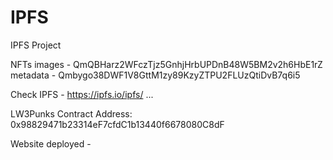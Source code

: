 # IPFS
IPFS Project

NFTs images - QmQBHarz2WFczTjz5GnhjHrbUPDnB48W5BM2v2h6HbE1rZ
metadata - Qmbygo38DWF1V8GttM1zy89KzyZTPU2FLUzQtiDvB7q6i5

Check IPFS - https://ipfs.io/ipfs/ ...

LW3Punks Contract Address: 0x98829471b23314eF7cfdC1b13440f6678080C8dF

Website deployed - 